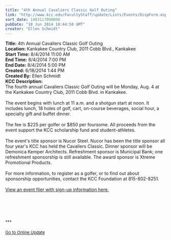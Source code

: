 ```yaml
---
title: "4th Annual Cavaliers Classic Golf Outing"
link: "http://www.kcc.edu/FacultyStaff/update/Lists/Events/DispForm.aspx?ID=528"
sort_date: 1403117090000
pubDate: "18 Jun 2014 18:44:50 GMT"
creator: "Ellen Schmidt"
---
```


<div><b>Title:</b> 4th Annual Cavaliers Classic Golf Outing</div>
<div><b>Location:</b> Kankakee Country Club, 2011 Cobb Blvd., Kankakee</div>
<div><b>Start Time:</b> 8/4/2014 11:00 AM</div>
<div><b>End Time:</b> 8/4/2014 7:00 PM</div>
<div><b>End Date:</b> 8/4/2014 5:00 PM</div>
<div><b>Created:</b> 6/18/2014 1:44 PM</div>
<div><b>Created By:</b> Ellen Schmidt</div>
<div><b>KCC Description:</b> <div class="ExternalClass51A4E262677D4534BE68B73604F1C985">
<div>The fourth annual Cavaliers Classic Golf Outing will be Monday, Aug. 4 at the Kankakee Country Club, 2011 Cobb Blvd. in Kankakee. 
<div> </div>
<div>The event begins with lunch at 11 a.m. and a shotgun start at noon. It includes lunch, 18 holes of golf, cart, on-course beverages, social hour, a specialty gift and buffet dinner. </div>
<div> </div>
<div>The fee is $225 per golfer or $850 per foursome. All proceeds from the event support the KCC scholarship fund and student-athletes.</div>
<div> </div>
<div>The event's title sponsor is Nucor Steel. Nucor has been the title sponsor all four year's KCC has held the Cavaliers Classic. Dinner sponsor will be Demonica Kemper Architects. Refreshment sponsor is Municipal Bank; one refreshment sponsorship is still available. The award sponsor is Xtreme Promotional Products.</div>
<div> </div>
<div>For more information, to register as a golfer, or to find out about sponsorship opportunities, contact the KCC Foundation at 815-802-8251.</div>
<div> </div>
<div><a href="/Documents/CavalierSponsorFlyer_2013.pdf">View an event flier with sign-up information here.</a></div>
<div> </div>
<div> </div>
<div> </div>
<div>
<div> </div>
<div>
<div>
<div><br /></div>
<div></div>
<div></div>
<div></div>
<div></div>
<div></div>
<div><font size="2"></font></div>
<div></div>
<div><font size="2"></font></div>
<div><font size="2">***</font></div>
<div> </div>
<div><font size="2"></font></div>
<div>
<div>
<div><font size="2"></font></div>
<div><font size="2"></font></div>
<div><font size="2"></font></div>
<div><font size="2"></font></div>
<div><font size="2"><a href="/FacultyStaff/update/Pages/dailyupdate.aspx">Go to Online Update</a></font></div>
<div><font size="2"></font></div>
<div><font size="2"></font></div></div>
<div></div></div></div>
<div> </div></div></div></div></div></div>
